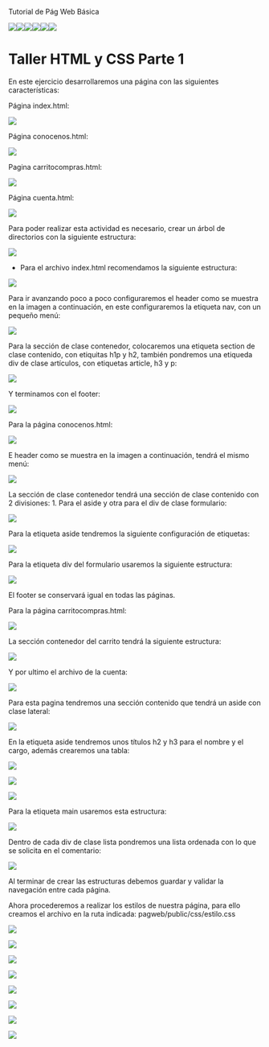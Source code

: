

Tutorial de Pág Web Básica




![](Aspose.Words.76681834-55e5-4866-814c-8280cd06a6ff.001.png)![](Aspose.Words.76681834-55e5-4866-814c-8280cd06a6ff.002.png)![](Aspose.Words.76681834-55e5-4866-814c-8280cd06a6ff.003.png)![](Aspose.Words.76681834-55e5-4866-814c-8280cd06a6ff.004.png)![](Aspose.Words.76681834-55e5-4866-814c-8280cd06a6ff.005.png)![](Aspose.Words.76681834-55e5-4866-814c-8280cd06a6ff.006.png)


# Taller HTML y CSS Parte 1

En este ejercicio desarrollaremos una página con las siguientes características:

Página index.html:

![](Aspose.Words.76681834-55e5-4866-814c-8280cd06a6ff.007.png)

Página conocenos.html:

![](Aspose.Words.76681834-55e5-4866-814c-8280cd06a6ff.008.png)


Pagina carritocompras.html:

![](Aspose.Words.76681834-55e5-4866-814c-8280cd06a6ff.009.png)

Página cuenta.html:

![](Aspose.Words.76681834-55e5-4866-814c-8280cd06a6ff.010.png)




Para poder realizar esta actividad es necesario, crear un árbol de directorios con la siguiente estructura:

![](Aspose.Words.76681834-55e5-4866-814c-8280cd06a6ff.011.png)

- Para el archivo index.html recomendamos la siguiente estructura:

![](Aspose.Words.76681834-55e5-4866-814c-8280cd06a6ff.012.png)

Para ir avanzando poco a poco configuraremos el header como se muestra en la imagen a continuación, en este configuraremos la etiqueta nav, con un pequeño menú:

![](Aspose.Words.76681834-55e5-4866-814c-8280cd06a6ff.013.png)

Para la sección de clase contenedor, colocaremos una etiqueta section de clase contenido, con etiquitas h1p y h2, también pondremos una etiqueda div de clase artículos, con etiquetas article, h3 y p:

![](Aspose.Words.76681834-55e5-4866-814c-8280cd06a6ff.014.png)

Y terminamos con el footer:

![](Aspose.Words.76681834-55e5-4866-814c-8280cd06a6ff.015.png)




Para la página conocenos.html:

![](Aspose.Words.76681834-55e5-4866-814c-8280cd06a6ff.016.png)

E header como se muestra en la imagen a continuación, tendrá el mismo  menú:

![](Aspose.Words.76681834-55e5-4866-814c-8280cd06a6ff.017.png)

La sección de clase contenedor tendrá una sección de clase contenido con 2 divisiones: 1. Para el aside y otra para el div de clase formulario:

![](Aspose.Words.76681834-55e5-4866-814c-8280cd06a6ff.018.png)

Para la etiqueta aside tendremos la siguiente configuración de etiquetas:

![](Aspose.Words.76681834-55e5-4866-814c-8280cd06a6ff.019.png)

Para la etiqueta div del formulario usaremos la siguiente estructura:

![](Aspose.Words.76681834-55e5-4866-814c-8280cd06a6ff.020.png)

El footer se conservará igual en todas las páginas.

Para la página carritocompras.html:

![](Aspose.Words.76681834-55e5-4866-814c-8280cd06a6ff.021.png)

La sección contenedor del carrito tendrá la siguiente estructura:

![](Aspose.Words.76681834-55e5-4866-814c-8280cd06a6ff.022.png)

Y por ultimo el archivo de la cuenta:

![](Aspose.Words.76681834-55e5-4866-814c-8280cd06a6ff.023.png)

Para esta pagina tendremos una sección  contenido que tendrá un aside con clase lateral:

![](Aspose.Words.76681834-55e5-4866-814c-8280cd06a6ff.024.png)

En la etiqueta aside tendremos unos títulos h2 y h3 para el nombre y el cargo, además crearemos una tabla:

![](Aspose.Words.76681834-55e5-4866-814c-8280cd06a6ff.025.png)

![](Aspose.Words.76681834-55e5-4866-814c-8280cd06a6ff.026.png)

![](Aspose.Words.76681834-55e5-4866-814c-8280cd06a6ff.027.png)

Para la etiqueta main usaremos esta estructura:

![](Aspose.Words.76681834-55e5-4866-814c-8280cd06a6ff.028.png)

Dentro de cada div de clase lista pondremos una lista ordenada con lo que se solicita en el comentario:

![](Aspose.Words.76681834-55e5-4866-814c-8280cd06a6ff.029.png)

Al terminar de crear las estructuras debemos guardar y validar la navegación entre cada página.

Ahora procederemos a realizar los estilos de nuestra página, para ello creamos el archivo en la ruta indicada: pagweb/public/css/estilo.css

![](Aspose.Words.76681834-55e5-4866-814c-8280cd06a6ff.030.png)

![](Aspose.Words.76681834-55e5-4866-814c-8280cd06a6ff.031.png)

![](Aspose.Words.76681834-55e5-4866-814c-8280cd06a6ff.032.png)

![](Aspose.Words.76681834-55e5-4866-814c-8280cd06a6ff.033.png)

![](Aspose.Words.76681834-55e5-4866-814c-8280cd06a6ff.034.png)

![](Aspose.Words.76681834-55e5-4866-814c-8280cd06a6ff.035.png)

![](Aspose.Words.76681834-55e5-4866-814c-8280cd06a6ff.036.png)

![](Aspose.Words.76681834-55e5-4866-814c-8280cd06a6ff.037.png)

